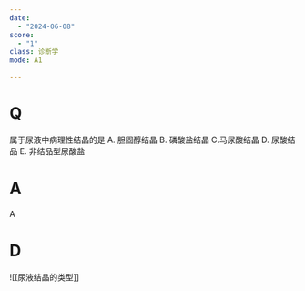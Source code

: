 ```yaml
---
date:
  - "2024-06-08"
score:
  - "1"
class: 诊断学
mode: A1

---
```



# Q
属于尿液中病理性结晶的是
A. 胆固醇结晶 B. 磷酸盐结晶 C.马尿酸结晶
D. 尿酸结品 E. 非结品型尿酸盐

# A

A


# D
![[尿液结晶的类型]]
